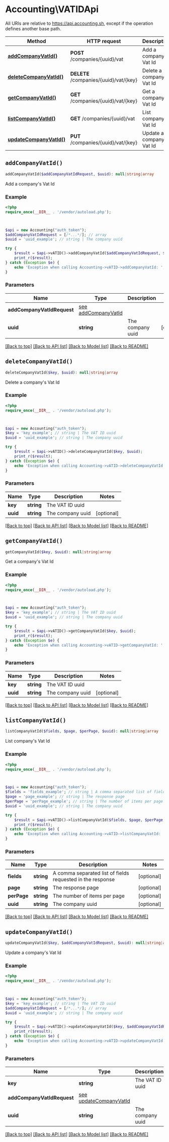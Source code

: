 # Accounting\VATIDApi

All URIs are relative to https://api.accounting.sh, except if the operation defines another base path.

| Method | HTTP request | Description |
| ------------- | ------------- | ------------- |
| [**addCompanyVatId()**](VATIDApi.md#addCompanyVatId) | **POST** /companies/{uuid}/vat | Add a company&#39;s Vat Id |
| [**deleteCompanyVatId()**](VATIDApi.md#deleteCompanyVatId) | **DELETE** /companies/{uuid}/vat/{key} | Delete a company&#39;s Vat Id |
| [**getCompanyVatId()**](VATIDApi.md#getCompanyVatId) | **GET** /companies/{uuid}/vat/{key} | Get a company&#39;s Vat Id |
| [**listCompanyVatId()**](VATIDApi.md#listCompanyVatId) | **GET** /companies/{uuid}/vat | List company&#39;s Vat Id |
| [**updateCompanyVatId()**](VATIDApi.md#updateCompanyVatId) | **PUT** /companies/{uuid}/vat/{key} | Update a company&#39;s Vat Id |


## `addCompanyVatId()`

```php
addCompanyVatId($addCompanyVatIdRequest, $uuid): null|string|array
```

Add a company's Vat Id

### Example

```php
<?php
require_once(__DIR__ . '/vendor/autoload.php');



$api = new Accounting("auth_token");
$addCompanyVatIdRequest = [/*...*/]; // array
$uuid = 'uuid_example'; // string | The company uuid

try {
    $result = $api->vATID()->addCompanyVatId($addCompanyVatIdRequest, $uuid);
    print_r($result);
} catch (Exception $e) {
    echo 'Exception when calling Accounting->vATID->addCompanyVatId: ', $e->getMessage(), PHP_EOL;
}
```

### Parameters

| Name | Type | Description  | Notes |
| ------------- | ------------- | ------------- | ------------- |
| **addCompanyVatIdRequest** | [see addCompanyVatId](https://api.accounting.sh/swagger.html#operation/addCompanyVatId)|  | |
| **uuid** | **string**| The company uuid | [optional] |

[[Back to top]](#) [[Back to API list]](../../README.md#endpoints)
[[Back to Model list]](../../README.md#models)
[[Back to README]](../../README.md)

## `deleteCompanyVatId()`

```php
deleteCompanyVatId($key, $uuid): null|string|array
```

Delete a company's Vat Id

### Example

```php
<?php
require_once(__DIR__ . '/vendor/autoload.php');



$api = new Accounting("auth_token");
$key = 'key_example'; // string | The VAT ID uuid
$uuid = 'uuid_example'; // string | The company uuid

try {
    $result = $api->vATID()->deleteCompanyVatId($key, $uuid);
    print_r($result);
} catch (Exception $e) {
    echo 'Exception when calling Accounting->vATID->deleteCompanyVatId: ', $e->getMessage(), PHP_EOL;
}
```

### Parameters

| Name | Type | Description  | Notes |
| ------------- | ------------- | ------------- | ------------- |
| **key** | **string**| The VAT ID uuid | |
| **uuid** | **string**| The company uuid | [optional] |

[[Back to top]](#) [[Back to API list]](../../README.md#endpoints)
[[Back to Model list]](../../README.md#models)
[[Back to README]](../../README.md)

## `getCompanyVatId()`

```php
getCompanyVatId($key, $uuid): null|string|array
```

Get a company's Vat Id

### Example

```php
<?php
require_once(__DIR__ . '/vendor/autoload.php');



$api = new Accounting("auth_token");
$key = 'key_example'; // string | The VAT ID uuid
$uuid = 'uuid_example'; // string | The company uuid

try {
    $result = $api->vATID()->getCompanyVatId($key, $uuid);
    print_r($result);
} catch (Exception $e) {
    echo 'Exception when calling Accounting->vATID->getCompanyVatId: ', $e->getMessage(), PHP_EOL;
}
```

### Parameters

| Name | Type | Description  | Notes |
| ------------- | ------------- | ------------- | ------------- |
| **key** | **string**| The VAT ID uuid | |
| **uuid** | **string**| The company uuid | [optional] |

[[Back to top]](#) [[Back to API list]](../../README.md#endpoints)
[[Back to Model list]](../../README.md#models)
[[Back to README]](../../README.md)

## `listCompanyVatId()`

```php
listCompanyVatId($fields, $page, $perPage, $uuid): null|string|array
```

List company's Vat Id

### Example

```php
<?php
require_once(__DIR__ . '/vendor/autoload.php');



$api = new Accounting("auth_token");
$fields = 'fields_example'; // string | A comma separated list of fields requested in the response
$page = 'page_example'; // string | The response page
$perPage = 'perPage_example'; // string | The number of items per page
$uuid = 'uuid_example'; // string | The company uuid

try {
    $result = $api->vATID()->listCompanyVatId($fields, $page, $perPage, $uuid);
    print_r($result);
} catch (Exception $e) {
    echo 'Exception when calling Accounting->vATID->listCompanyVatId: ', $e->getMessage(), PHP_EOL;
}
```

### Parameters

| Name | Type | Description  | Notes |
| ------------- | ------------- | ------------- | ------------- |
| **fields** | **string**| A comma separated list of fields requested in the response | [optional] |
| **page** | **string**| The response page | [optional] |
| **perPage** | **string**| The number of items per page | [optional] |
| **uuid** | **string**| The company uuid | [optional] |

[[Back to top]](#) [[Back to API list]](../../README.md#endpoints)
[[Back to Model list]](../../README.md#models)
[[Back to README]](../../README.md)

## `updateCompanyVatId()`

```php
updateCompanyVatId($key, $addCompanyVatIdRequest, $uuid): null|string|array
```

Update a company's Vat Id

### Example

```php
<?php
require_once(__DIR__ . '/vendor/autoload.php');



$api = new Accounting("auth_token");
$key = 'key_example'; // string | The VAT ID uuid
$addCompanyVatIdRequest = [/*...*/]; // array
$uuid = 'uuid_example'; // string | The company uuid

try {
    $result = $api->vATID()->updateCompanyVatId($key, $addCompanyVatIdRequest, $uuid);
    print_r($result);
} catch (Exception $e) {
    echo 'Exception when calling Accounting->vATID->updateCompanyVatId: ', $e->getMessage(), PHP_EOL;
}
```

### Parameters

| Name | Type | Description  | Notes |
| ------------- | ------------- | ------------- | ------------- |
| **key** | **string**| The VAT ID uuid | |
| **addCompanyVatIdRequest** | [see updateCompanyVatId](https://api.accounting.sh/swagger.html#operation/updateCompanyVatId)|  | |
| **uuid** | **string**| The company uuid | [optional] |

[[Back to top]](#) [[Back to API list]](../../README.md#endpoints)
[[Back to Model list]](../../README.md#models)
[[Back to README]](../../README.md)
